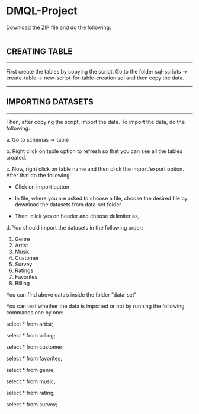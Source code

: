# DMQL-Project


Download the ZIP file and do the following: 

--------------------------------------------------------------------------------------------
CREATING TABLE 
--------------------------------------------------------------------------------------------
--------------------------------------------------------------------------------------------
First create the tables by copying the script.
Go to the folder sql-scripts -> create-table -> new-script-for-table-creation.sql 
and then copy the data. 

--------------------------------------------------------------------------------------------
IMPORTING DATASETS
--------------------------------------------------------------------------------------------
--------------------------------------------------------------------------------------------
Then, after copying the script, import the data. To import the data, do the following:
    
a. Go to schemas -> table

b. Right click on table option to refresh so that you can see all the tables created. 

c. Now, right click on table name and then click the import/export option. After that do the following: 
   
   - Click on import button
   
   - In file, where you are asked to choose a file, choose the desired file by download the datasets from data-set folder
   - Then, click yes on header and choose delimiter as, 

d. You should import the datasets in the following order:
      
   1. Genre
   2. Artist
   3. Music
   4. Customer
   5. Survey
   6. Ratings
   7. Favorites
   8. Billing

You can find above data’s inside the folder "data-set"

You can test whether the data is imported or not by running the following commands one by one:

select * from artist;

select * from billing;

select * from customer;

select * from favorites;

select * from genre;

select * from music;

select * from rating;

select * from survey;

